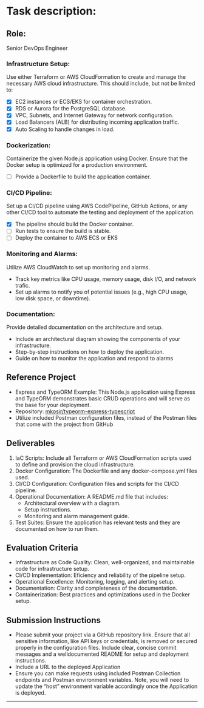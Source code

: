 # Task description:

## Role:
Senior DevOps Engineer 

### Infrastructure Setup:
Use either Terraform or AWS CloudFormation to create and
manage the necessary AWS cloud infrastructure. This should include, but not be
limited to:
  - [x] EC2 instances or ECS/EKS for container orchestration.
  - [x] RDS or Aurora for the PostgreSQL database.
  - [x] VPC, Subnets, and Internet Gateway for network configuration.
  - [x] Load Balancers (ALB) for distributing incoming application traffic.
  - [x] Auto Scaling to handle changes in load.

### Dockerization: 
Containerize the given Node.js application using Docker. Ensure
that the Docker setup is optimized for a production environment.
- [ ] Provide a Dockerfile to build the application container.

### CI/CD Pipeline: 
Set up a CI/CD pipeline using AWS CodePipeline, GitHub Actions, or any other CI/CD tool to automate the testing and deployment of the application.
  - [x] The pipeline should build the Docker container.
- [ ] Run tests to ensure the build is stable.
- [ ] Deploy the container to AWS ECS or EKS

### Monitoring and Alarms: 
Utilize AWS CloudWatch to set up monitoring and alarms.
- Track key metrics like CPU usage, memory usage, disk I/O, and network trafic.
- Set up alarms to notify you of potential issues (e.g., high CPU usage, low disk space, or downtime).

### Documentation: 
Provide detailed documentation on the architecture and setup.
- Include an architectural diagram showing the components of your infrastructure.
- Step-by-step instructions on how to deploy the application.
- Guide on how to monitor the application and respond to alarms

## Reference Project
- Express and TypeORM Example: This Node.js application using Express and TypeORM demonstrates basic CRUD operations and will serve as the base for your deployment.
- Repository: [mkosir/typeorm-express-typescript](https://github.com/mkosir/typeorm-express-typescript)
- Utilize included Postman configuration files, instead of the Postman files that come with the project from GitHub

## Deliverables
1. IaC Scripts: Include all Terraform or AWS CloudFormation scripts used to define and provision the cloud infrastructure.
2. Docker Configuration: The Dockerfile and any docker-compose.yml files used.
3. CI/CD Configuration: Configuration files and scripts for the CI/CD pipeline.
4. Operational Documentation: A README.md file that includes:
    - Architectural overview with a diagram.
    - Setup instructions.
    - Monitoring and alarm management guide.
5. Test Suites: Ensure the application has relevant tests and they are documented on how to run them.

## Evaluation Criteria
- Infrastructure as Code Quality: Clean, well-organized, and maintainable code for infrastructure setup.
- CI/CD Implementation: Eficiency and reliability of the pipeline setup.
- Operational Excellence: Monitoring, logging, and alerting setup.
- Documentation: Clarity and completeness of the documentation.
- Containerization: Best practices and optimizations used in the Docker setup.

## Submission Instructions

- Please submit your project via a GitHub repository link. Ensure that all sensitive information, like API keys or credentials, is removed or secured properly in the configuration files. Include clear, concise commit messages and a welldocumented README for setup and deployment instructions.
- Include a URL to the deployed Application
- Ensure you can make requests using included Postman Collection endpoints and Postman environment variables. Note, you will need to update the “host” environment variable accordingly once the Application is deployed.


---